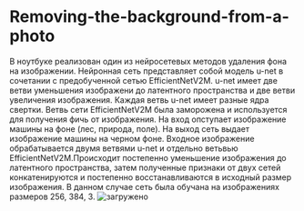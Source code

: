 # Removing-the-background-from-a-photo

В ноутбуке реализован один из нейросетевых методов удаления фона на изображении.
Нейронная сеть представляет собой модель u-net в сочетании с предобученной сетью EfficientNetV2M. u-net имеет две ветви уменьшения изображени до латентного пространства и две ветви увеличения изображения. Каждая ветвь u-net имеет разные ядра свертки. Ветвь сети EfficientNetV2M была заморожена и используется для получения фичь от изображения.
На вход опступает изображение машины на фоне (лес, природа, поле). На выход сеть выдает изображение машины на черном фоне.
Входное изображение обрабатывается двумя ветвями u-net и отдельно ветьвью EfficientNetV2M.Происходит постепенно уменьшение изображения до латентного пространства, затем полученные признаки от двух сетей конкатенируются и постепенно восстанавливаются в исходный размер изображения. В данном случае сеть была обучана на изображениях размеров 256, 384, 3.
![загружено](https://user-images.githubusercontent.com/62909728/168380343-4253fac7-5b02-4e56-a7c2-856eae6974ec.png)
